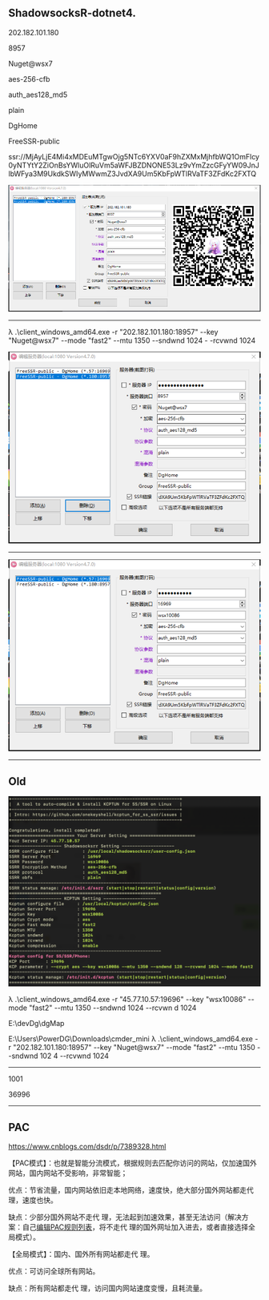 ## ShadowsocksR-dotnet4.

202.182.101.180

8957

Nuget@wsx7

aes-256-cfb

auth_aes128_md5



plain



DgHome

FreeSSR-public

ssr://MjAyLjE4Mi4xMDEuMTgwOjg5NTc6YXV0aF9hZXMxMjhfbWQ1OmFlcy0yNTYtY2ZiOnBsYWluOlRuVm5aWFJBZDNONE53Lz9vYmZzcGFyYW09JnJlbWFya3M9UkdkSWIyMWwmZ3JvdXA9Um5KbFpWTlRVaTF3ZFdKc2FXTQ



![image-20200118221503269](Old.assets/image-20200118221503269.png)

---

λ .\client_windows_amd64.exe -r "202.182.101.180:18957" --key "Nuget@wsx7"   --mode "fast2"  --mtu 1350 --sndwnd 1024 - -rcvwnd 1024



![image-20200124144907383](Old.assets/image-20200124144907383.png)

---



![image-20200124144844486](Old.assets/image-20200124144844486.png)







---

## Old

![image-20200119001247834](Old.assets/image-20200119001247834.png)

λ .\client_windows_amd64.exe -r "45.77.10.57:19696" --key "wsx10086"   --mode "fast2"  --mtu 1350 --sndwnd 1024 --rcvwn d 1024

E:\devDg\dgMap

E:\Users\PowerDG\Downloads\cmder_mini
λ .\client_windows_amd64.exe -r "202.182.101.180:18957" --key "Nuget@wsx7"   --mode "fast2"  --mtu 1350 --sndwnd 102 4 --rcvwnd 1024





----

1001

36996

---

## PAC

https://www.cnblogs.com/dsdr/p/7389328.html

【PAC模式】：也就是智能分流模式，根据规则去匹配你访问的网站，仅加速国外网站，国内网站不受影响，非常智能；


优点：节省流量，国内网站依旧走本地网络，速度快，绝大部分国外网站都走代 理，速度也快。

缺点：少部分国外网站不走代 理，无法起到加速效果，甚至无法访问（解决方案：自己[编辑PAC规则列表](http://my.36fy.com/knowledgebase/17/user-rule.html)，将不走代 理的国外网址加入进去，或者直接选择全局模式）。

【全局模式】：国内、国外所有网站都走代 理。

优点：可访问全球所有网站。

缺点：所有网站都走代 理，访问国内网站速度变慢，且耗流量。